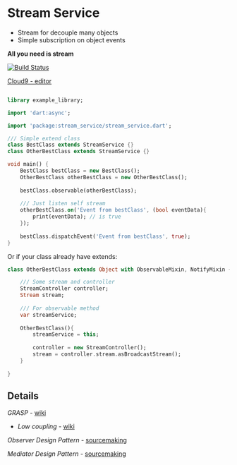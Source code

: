 # Stream Service
- Stream for decouple many objects
- Simple subscription on object events

**All you need is stream**

[![Build Status](https://codeship.com/projects/d800fba0-28ea-0134-04f3-5a347c0ad183/status?branch=master
)](https://codeship.com/projects/d800fba0-28ea-0134-04f3-5a347c0ad183/status?branch=master
)

[Cloud9 - editor](https://ide.c9.io/rasart/stream_service)


```dart

library example_library;

import 'dart:async';

import 'package:stream_service/stream_service.dart';

/// Simple extend class
class BestClass extends StreamService {}
class OtherBestClass extends StreamService {}

void main() {
    BestClass bestClass = new BestClass();
    OtherBestClass otherBestClass = new OtherBestClass();
    
    bestClass.observable(otherBestClass);
    
    /// Just listen self stream
    otherBestClass.on('Event from bestClass', (bool eventData){
        print(eventData); // is true
    });
    
    bestClass.dispatchEvent('Event from bestClass', true);
}

```

Or if your class already have extends:
```dart
class OtherBestClass extends Object with ObservableMixin, NotifyMixin {

    /// Some stream and controller
    StreamController controller;
    Stream stream;
    
    /// For observable method
    var streamService;
    
    OtherBestClass(){
        streamService = this;
        
        controller = new StreamController();
        stream = controller.stream.asBroadcastStream();
    }
    
}

```

Details
------
*GRASP* - [wiki](https://en.wikipedia.org/wiki/GRASP)
 - *Low coupling* - [wiki](https://en.wikipedia.org/wiki/GRASP#Low_coupling)

*Observer Design Pattern* - [sourcemaking](https://sourcemaking.com/design_patterns/observer)

*Mediator Design Pattern* - [sourcemaking](https://sourcemaking.com/design_patterns/mediator)